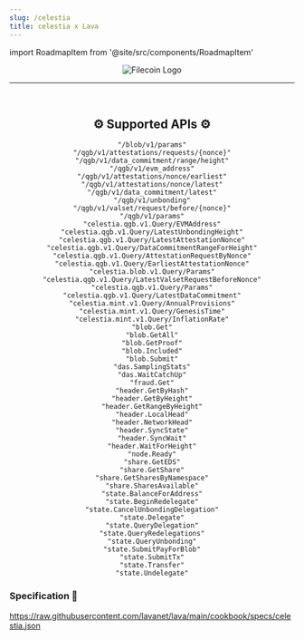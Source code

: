 ```yaml
---
slug: /celestia
title: celestia x Lava
---
```


import RoadmapItem from '@site/src/components/RoadmapItem'

<center>

![Filecoin Logo](/img/chains/celestia_logo.svg)

</center>

[<RoadmapItem icon="🚀" title="Run an RPC Node" description="Become a part of Lava's network by running your own RPC node and accessing Web3 APIs seamlessly"/>](/celestia-node)

<hr />
<br />

<center>

## ⚙️ Supported APIs ⚙️

```
"/blob/v1/params"
"/qgb/v1/attestations/requests/{nonce}"
"/qgb/v1/data_commitment/range/height"
"/qgb/v1/evm_address"
"/qgb/v1/attestations/nonce/earliest"
"/qgb/v1/attestations/nonce/latest"
"/qgb/v1/data_commitment/latest"
"/qgb/v1/unbonding"
"/qgb/v1/valset/request/before/{nonce}"
"/qgb/v1/params"
"celestia.qgb.v1.Query/EVMAddress"
"celestia.qgb.v1.Query/LatestUnbondingHeight"
"celestia.qgb.v1.Query/LatestAttestationNonce"
"celestia.qgb.v1.Query/DataCommitmentRangeForHeight"
"celestia.qgb.v1.Query/AttestationRequestByNonce"
"celestia.qgb.v1.Query/EarliestAttestationNonce"
"celestia.blob.v1.Query/Params"
"celestia.qgb.v1.Query/LatestValsetRequestBeforeNonce"
"celestia.qgb.v1.Query/Params"
"celestia.qgb.v1.Query/LatestDataCommitment"
"celestia.mint.v1.Query/AnnualProvisions"
"celestia.mint.v1.Query/GenesisTime"
"celestia.mint.v1.Query/InflationRate"
"blob.Get"
"blob.GetAll"
"blob.GetProof"
"blob.Included"
"blob.Submit"
"das.SamplingStats"
"das.WaitCatchUp"
"fraud.Get"
"header.GetByHash"
"header.GetByHeight"
"header.GetRangeByHeight"
"header.LocalHead"
"header.NetworkHead"
"header.SyncState"
"header.SyncWait"
"header.WaitForHeight"
"node.Ready"
"share.GetEDS"
"share.GetShare"
"share.GetSharesByNamespace"
"share.SharesAvailable"
"state.BalanceForAddress"
"state.BeginRedelegate"
"state.CancelUnbondingDelegation"
"state.Delegate"
"state.QueryDelegation"
"state.QueryRedelegations"
"state.QueryUnbonding"
"state.SubmitPayForBlob"
"state.SubmitTx"
"state.Transfer"
"state.Undelegate"

```

</center>

### Specification 📑

https://raw.githubusercontent.com/lavanet/lava/main/cookbook/specs/celestia.json
